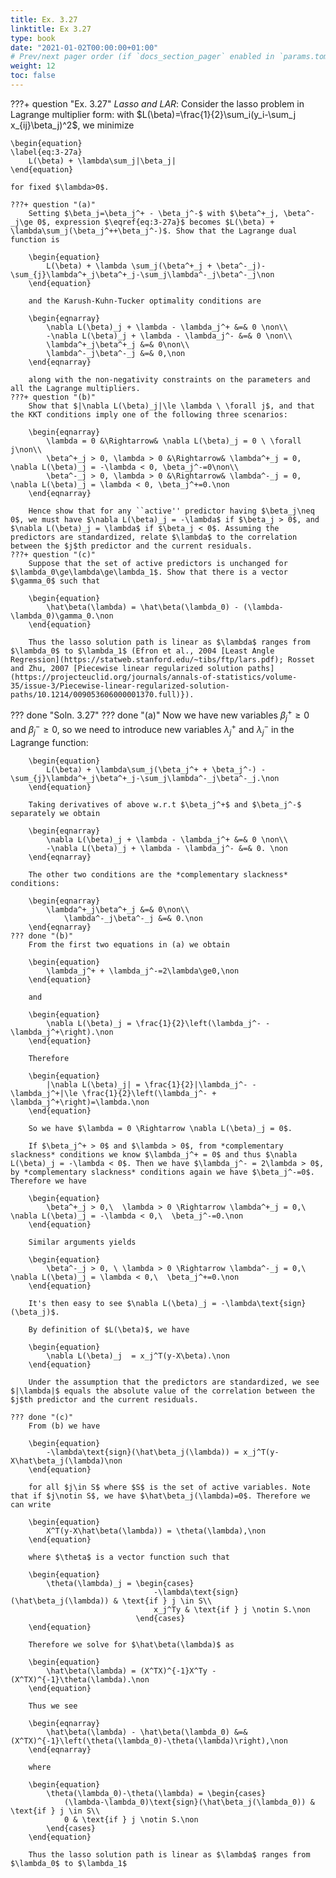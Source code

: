 ```yaml
---
title: Ex. 3.27
linktitle: Ex 3.27
type: book
date: "2021-01-02T00:00:00+01:00"
# Prev/next pager order (if `docs_section_pager` enabled in `params.toml`)
weight: 12
toc: false
---
```


???+ question "Ex. 3.27"
    *Lasso and LAR*: Consider the lasso problem in Lagrange multiplier form: with $L(\beta)=\frac{1}{2}\sum_i(y_i-\sum_j x_{ij}\beta_j)^2$, we minimize 

	\begin{equation}
	\label{eq:3-27a}
		L(\beta) + \lambda\sum_j|\beta_j|
	\end{equation}
	
    for fixed $\lambda>0$.
	
    ???+ question "(a)"
        Setting $\beta_j=\beta_j^+ - \beta_j^-$ with $\beta^+_j, \beta^-_j\ge 0$, expression $\eqref{eq:3-27a}$ becomes $L(\beta) + \lambda\sum_j(\beta_j^++\beta_j^-)$. Show that the Lagrange dual function is

        \begin{equation}
            L(\beta) + \lambda \sum_j(\beta^+_j + \beta^-_j)-\sum_{j}\lambda^+_j\beta^+_j-\sum_j\lambda^-_j\beta^-_j\non
        \end{equation}

        and the Karush-Kuhn-Tucker optimality conditions are
        
        \begin{eqnarray}
            \nabla L(\beta)_j + \lambda - \lambda_j^+ &=& 0 \non\\
            -\nabla L(\beta)_j + \lambda - \lambda_j^- &=& 0 \non\\
            \lambda^+_j\beta^+_j &=& 0\non\\
            \lambda^-_j\beta^-_j &=& 0,\non
        \end{eqnarray}
        
        along with the non-negativity constraints on the parameters and all the Lagrange multipliers.
    ???+ question "(b)"
        Show that $|\nabla L(\beta)_j|\le \lambda \ \forall j$, and that the KKT conditions imply one of the following three scenarios:
  
        \begin{eqnarray}
            \lambda = 0 &\Rightarrow& \nabla L(\beta)_j = 0 \ \forall j\non\\
            \beta^+_j > 0, \lambda > 0 &\Rightarrow& \lambda^+_j = 0, \nabla L(\beta)_j = -\lambda < 0, \beta_j^-=0\non\\
            \beta^-_j > 0, \lambda > 0 &\Rightarrow& \lambda^-_j = 0, \nabla L(\beta)_j = \lambda < 0, \beta_j^+=0.\non
        \end{eqnarray}
    
        Hence show that for any ``active'' predictor having $\beta_j\neq 0$, we must have $\nabla L(\beta)_j = -\lambda$ if $\beta_j > 0$, and $\nabla L(\beta)_j = \lambda$ if $\beta_j < 0$. Assuming the predictors are standardized, relate $\lambda$ to the correlation between the $j$th predictor and the current residuals.
    ???+ question "(c)"
        Suppose that the set of active predictors is unchanged for $\lambda_0\ge\lambda\ge\lambda_1$. Show that there is a vector $\gamma_0$ such that
  
        \begin{equation}
            \hat\beta(\lambda) = \hat\beta(\lambda_0) - (\lambda-\lambda_0)\gamma_0.\non
        \end{equation}
    
        Thus the lasso solution path is linear as $\lambda$ ranges from $\lambda_0$ to $\lambda_1$ (Efron et al., 2004 [Least Angle Regression](https://statweb.stanford.edu/~tibs/ftp/lars.pdf); Rosset and Zhu, 2007 [Piecewise linear regularized solution paths](https://projecteuclid.org/journals/annals-of-statistics/volume-35/issue-3/Piecewise-linear-regularized-solution-paths/10.1214/009053606000001370.full)}).

??? done "Soln. 3.27" 
    ??? done "(a)" 
        Now we have new variables $\beta_j^+\ge 0$ and $\beta_j^-\ge 0$, so we need to introduce new variables $\lambda_j^+$ and $\lambda_j^-$ in the Lagrange function:
  
        \begin{equation}
            L(\beta) + \lambda\sum_j(\beta_j^+ + \beta_j^-) -\sum_{j}\lambda^+_j\beta^+_j-\sum_j\lambda^-_j\beta^-_j.\non
        \end{equation}
    
        Taking derivatives of above w.r.t $\beta_j^+$ and $\beta_j^-$ separately we obtain
    
        \begin{eqnarray}
            \nabla L(\beta)_j + \lambda - \lambda_j^+ &=& 0 \non\\
            -\nabla L(\beta)_j + \lambda - \lambda_j^- &=& 0. \non
        \end{eqnarray}
    
        The other two conditions are the *complementary slackness* conditions:
        
        \begin{eqnarray}
            \lambda^+_j\beta^+_j &=& 0\non\\
                \lambda^-_j\beta^-_j &=& 0.\non
        \end{eqnarray}
    ??? done "(b)" 
        From the first two equations in (a) we obtain
    
        \begin{equation}
            \lambda_j^+ + \lambda_j^-=2\lambda\ge0,\non
        \end{equation}
        
        and 
        
        \begin{equation}
            \nabla L(\beta)_j = \frac{1}{2}\left(\lambda_j^- - \lambda_j^+\right).\non
        \end{equation}
        
        Therefore
        
        \begin{equation}
            |\nabla L(\beta)_j| = \frac{1}{2}|\lambda_j^- - \lambda_j^+|\le \frac{1}{2}\left(\lambda_j^- + \lambda_j^+\right)=\lambda.\non
        \end{equation}
        
        So we have $\lambda = 0 \Rightarrow \nabla L(\beta)_j = 0$.

        If $\beta_j^+ > 0$ and $\lambda > 0$, from *complementary slackness* conditions we know $\lambda_j^+ = 0$ and thus $\nabla L(\beta)_j = -\lambda < 0$. Then we have $\lambda_j^- = 2\lambda > 0$, by *complementary slackness* conditions again we have $\beta_j^-=0$. Therefore we have
        
        \begin{equation}
            \beta^+_j > 0,\  \lambda > 0 \Rightarrow \lambda^+_j = 0,\  \nabla L(\beta)_j = -\lambda < 0,\  \beta_j^-=0.\non
        \end{equation}
        
        Similar arguments yields
        
        \begin{equation}
            \beta^-_j > 0, \ \lambda > 0 \Rightarrow \lambda^-_j = 0,\  \nabla L(\beta)_j = \lambda < 0,\  \beta_j^+=0.\non
        \end{equation}
        
        It's then easy to see $\nabla L(\beta)_j = -\lambda\text{sign}(\beta_j)$. 

        By definition of $L(\beta)$, we have
        
        \begin{equation}
            \nabla L(\beta)_j  = x_j^T(y-X\beta).\non			
        \end{equation}
        
        Under the assumption that the predictors are standardized, we see $|\lambda|$ equals the absolute value of the correlation between the $j$th predictor and the current residuals.

    ??? done "(c)" 
        From (b) we have
    
        \begin{equation}
            -\lambda\text{sign}(\hat\beta_j(\lambda)) = x_j^T(y-X\hat\beta_j(\lambda)\non
        \end{equation}
        
        for all $j\in S$ where $S$ is the set of active variables. Note that if $j\notin S$, we have $\hat\beta_j(\lambda)=0$. Therefore we can write
        
        \begin{equation}
            X^T(y-X\hat\beta(\lambda)) = \theta(\lambda),\non
        \end{equation}
        
        where $\theta$ is a vector function such that
        
        \begin{equation}
            \theta(\lambda)_j = \begin{cases}
                                    -\lambda\text{sign}(\hat\beta_j(\lambda)) & \text{if } j \in S\\
                                    x_j^Ty & \text{if } j \notin S.\non
                                \end{cases}
        \end{equation}
        
        Therefore we solve for $\hat\beta(\lambda)$ as
        
        \begin{equation}
            \hat\beta(\lambda) = (X^TX)^{-1}X^Ty - (X^TX)^{-1}\theta(\lambda).\non
        \end{equation}
        
        Thus we see
        
        \begin{eqnarray}
            \hat\beta(\lambda) - \hat\beta(\lambda_0) &=& (X^TX)^{-1}\left(\theta(\lambda_0)-\theta(\lambda)\right),\non
        \end{eqnarray}
        
        where
        
        \begin{equation}
            \theta(\lambda_0)-\theta(\lambda) = \begin{cases}
                (\lambda-\lambda_0)\text{sign}(\hat\beta_j(\lambda_0)) & \text{if } j \in S\\
                0 & \text{if } j \notin S.\non
            \end{cases}
        \end{equation}
        
        Thus the lasso solution path is linear as $\lambda$ ranges from $\lambda_0$ to $\lambda_1$     